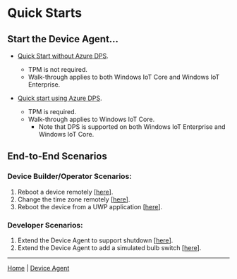 # Quick Starts

## Start the Device Agent...

- [Quick Start without Azure DPS](quick-start-without-dps.md).
    - TPM is not required.
    - Walk-through applies to both Windows IoT Core and Windows IoT Enterprise.

- [Quick start using Azure DPS](quick-start-with-dps.md).
    - TPM is required.
    - Walk-through applies to Windows IoT Core.
        - Note that DPS is supported on both Windows IoT Enterprise and Windows IoT Core.

## End-to-End Scenarios

### Device Builder/Operator Scenarios:

1. Reboot a device remotely [[here](walk-through-scenarios/prebuilt-remote-reboot.md)].
2. Change the time zone remotely [[here](walk-through-scenarios/prebuilt-remote-set-time-zone.md)].
3. Reboot the device from a UWP application [[here](walk-through-scenarios/prebuild-uwp-reboot.md)].

### Developer Scenarios:

1. Extend the Device Agent to support shutdown [[here](walk-through-scenarios/dev-shutdown-handler.md)].
2. Extend the Device Agent to add a simulated bulb switch [[here](walk-through-scenarios/dev-bulb-handler.md)].

----

[Home](../../README.md) | [Device Agent](device-agent.md)
